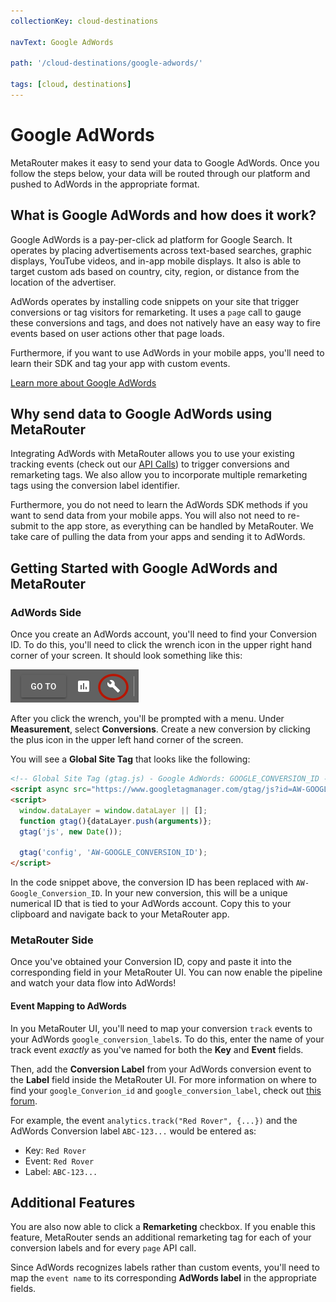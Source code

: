 ```yaml
---
collectionKey: cloud-destinations

navText: Google AdWords

path: '/cloud-destinations/google-adwords/'

tags: [cloud, destinations]
---
```


# Google AdWords

MetaRouter makes it easy to send your data to Google AdWords. Once you follow the steps below, your data will be routed through our platform and pushed to AdWords in the appropriate format.

## What is Google AdWords and how does it work?

Google AdWords is a pay-per-click ad platform for Google Search. It operates by placing advertisements across text-based searches, graphic displays, YouTube videos, and in-app mobile displays. It also is able to target custom ads based on country, city, region, or distance from the location of the advertiser.

AdWords operates by installing code snippets on your site that trigger conversions or tag visitors for remarketing. It uses a `page` call to gauge these conversions and tags, and does not natively have an easy way to fire events based on user actions other that page loads.

Furthermore, if you want to use AdWords in your mobile apps, you'll need to learn their SDK and tag your app with custom events.

[Learn more about Google AdWords](https://adwords.google.com/home/)

## Why send data to Google AdWords using MetaRouter

Integrating AdWords with MetaRouter allows you to use your existing tracking events (check out our [API Calls](/sources/analytics-js/)) to trigger conversions and remarketing tags. We also allow you to incorporate multiple remarketing tags using the conversion label identifier.

Furthermore, you do not need to learn the AdWords SDK methods if you want to send data from your mobile apps. You will also not need to re-submit to the app store, as everything can be handled by MetaRouter. We take care of pulling the data from your apps and sending it to AdWords.

## Getting Started with Google AdWords and MetaRouter

### AdWords Side

Once you create an AdWords account, you'll need to find your Conversion ID. To do this, you'll need to click the wrench icon in the upper right hand corner of your screen. It should look something like this:

![Adwords1](/images/Adwords1.png)

After you click the wrench, you'll be prompted with a menu. Under **Measurement**, select **Conversions**. Create a new conversion by clicking the plus icon in the upper left hand corner of the screen.

You will see a **Global Site Tag** that looks like the following:

```HTML
<!-- Global Site Tag (gtag.js) - Google AdWords: GOOGLE_CONVERSION_ID -->
<script async src="https://www.googletagmanager.com/gtag/js?id=AW-GOOGLE_CONVERSION_ID"></script>
<script>
  window.dataLayer = window.dataLayer || [];
  function gtag(){dataLayer.push(arguments)};
  gtag('js', new Date());

  gtag('config', 'AW-GOOGLE_CONVERSION_ID');
</script>
```

In the code snippet above, the conversion ID has been replaced with `AW-Google_Conversion_ID`. In your new conversion, this will be a unique numerical ID that is tied to your AdWords account. Copy this to your clipboard and navigate back to your MetaRouter app.

### MetaRouter Side

Once you've obtained your Conversion ID, copy and paste it into the corresponding field in your MetaRouter UI. You can now enable the pipeline and watch your data flow into AdWords!

#### Event Mapping to AdWords

In you MetaRouter UI, you'll need to map your conversion `track` events to your AdWords `google_conversion_label`s. To do this, enter the name of your track event _exactly_ as you've named for both the **Key** and **Event** fields.

Then, add the **Conversion Label** from your AdWords conversion event to the **Label** field inside the MetaRouter UI. For more information on where to find your `google_Converion_id` and `google_conversion_label`, check out [this forum](https://www.en.advertisercommunity.com/t5/AdWords-Tracking-and-Reporting/Find-conversion-ID-and-Conversion-label/td-p/364894#).

For example, the event `analytics.track("Red Rover", {...})` and the AdWords Conversion label `ABC-123...` would be entered as:

- Key: `Red Rover`
- Event: `Red Rover`
- Label: `ABC-123...`

## Additional Features

You are also now able to click a **Remarketing** checkbox. If you enable this feature, MetaRouter sends an additional remarketing tag for each of your conversion labels and for every `page` API call.

Since AdWords recognizes labels rather than custom events, you'll need to map the `event name` to its corresponding **AdWords label** in the appropriate fields.
